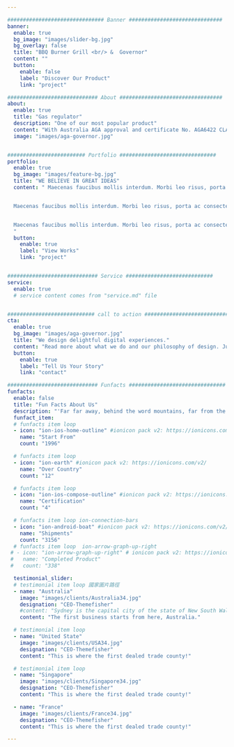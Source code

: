 ```yaml
---

############################### Banner ##############################
banner:
  enable: true
  bg_image: "images/slider-bg.jpg"
  bg_overlay: false
  title: "BBQ Burner Grill <br/> &  Governor"
  content: ""
  button:
    enable: false
    label: "Discover Our Product"
    link: "project"

############################# About #################################
about:
  enable: true
  title: "Gas regulator"
  description: "One of our most popular product"
  content: "With Australia AGA approval and certificate No. AGA6422 CLASS-0 & CLASS-2"
  image: "images/aga-governor.jpg"


######################### Portfolio ###############################
portfolio:
  enable: true
  bg_image: "images/feature-bg.jpg"
  title: "WE BELIEVE IN GREAT IDEAS"
  content: " Maecenas faucibus mollis interdum. Morbi leo risus, porta ac consectetur ac, vestibulum at eros. Fusce dapibus, tellus ac cursus commodo, tortor mauris condimentum nibh, ut fermentum massa justo sit amet risus.


  Maecenas faucibus mollis interdum. Morbi leo risus, porta ac consectetur ac, vestibulum at eros. Fusce dapibus, tellus ac cursus commodo, tortor mauris condimentum nibh, ut fermentum massa justo sit amet risus.


  Maecenas faucibus mollis interdum. Morbi leo risus, porta ac consectetur ac, vestibulum at eros. Fusce dapibus, tellus ac cursus commodo, tortor mauris condimentum nibh, ut fermentum massa justo sit amet risus.
  "
  button:
    enable: true
    label: "View Works"
    link: "project"


############################# Service ############################
service:
  enable: true
  # service content comes from "service.md" file


############################ call to action ###########################
cta:
  enable: true
  bg_image: "images/aga-governor.jpg"
  title: "We design delightful digital experiences."
  content: "Read more about what we do and our philosophy of design. Judge for yourself The work and results <br> we’ve achieved for other clients, and meet our highly experienced Team who just love to design."
  button:
    enable: true
    label: "Tell Us Your Story"
    link: "contact"

############################# Funfacts ###############################
funfacts:
  enable: false
  title: "Fun Facts About Us"
  description: "'Far far away, behind the word mountains, far from the countries Vokalia and Consonantia, <br> there live the blind texts. Separated they live in Bookmarksgrove right at the coast of the Semantics'"
  funfact_item:
  # funfacts item loop
  - icon: "ion-ios-home-outline" #ionicon pack v2: https://ionicons.com/v2/
    name: "Start From"
    count: "1996"

  # funfacts item loop
  - icon: "ion-earth" #ionicon pack v2: https://ionicons.com/v2/
    name: "Over Country"
    count: "12"

  # funfacts item loop
  - icon: "ion-ios-compose-outline" #ionicon pack v2: https://ionicons.com/v2/
    name: "Certification"
    count: "4"

  # funfacts item loop ion-connection-bars
  - icon: "ion-android-boat" #ionicon pack v2: https://ionicons.com/v2/
    name: "Shipments"
    count: "3156"
  # funfacts item loop  ion-arrow-graph-up-right
 # - icon: "ion-arrow-graph-up-right" # ionicon pack v2: https://ionicons.com/v2/
 #   name: "Completed Product"
 #   count: "338"

  testimonial_slider:
  # testimonial item loop 國家圖片路徑
  - name: "Australia"
    image: "images/clients/Australia34.jpg"
    designation: "CEO-Themefisher"
    #content: "Sydney is the capital city of the state of New South Wales, and the most populous city in Australia and Oceania."
    content: "The first business starts from here, Australia."

  # testimonial item loop
  - name: "United State"
    image: "images/clients/USA34.jpg"
    designation: "CEO-Themefisher"
    content: "This is where the first dealed trade county!"

  # testimonial item loop
  - name: "Singapore"
    image: "images/clients/Singapore34.jpg"
    designation: "CEO-Themefisher"
    content: "This is where the first dealed trade county!"

  - name: "France"
    image: "images/clients/France34.jpg"
    designation: "CEO-Themefisher"
    content: "This is where the first dealed trade county!"

---
```

